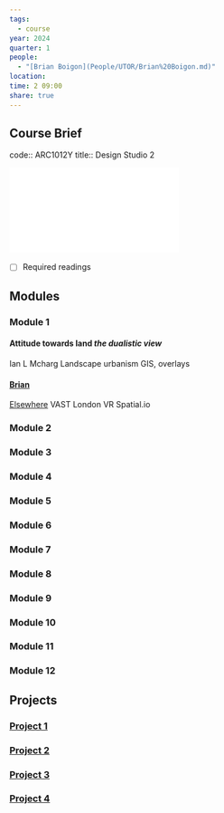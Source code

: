 ```yaml
---
tags:
  - course
year: 2024
quarter: 1
people:
  - "[Brian Boigon](People/UTOR/Brian%20Boigon.md)"
location: 
time: 2 09:00
share: true
---
```


## Course Brief

code:: ARC1012Y
title:: Design Studio 2

![ARC1012_Design Studio 2_Syllabus 2024](./Attachments/ARC1012_Design%20Studio%202_Syllabus%202024.pdf)

- [ ] Required readings

## Modules

### Module 1
#### Attitude towards land _the dualistic view_
Ian L Mcharg
Landscape urbanism
GIS, overlays

#### [Brian ](People/UTOR/Brian.md)
[Elsewhere](https://www.elsewhereishere.com)
VAST London
VR Spatial.io
### Module 2

### Module 3

### Module 4

### Module 5

### Module 6

### Module 7

### Module 8

### Module 9

### Module 10

### Module 11

### Module 12


## Projects

### [Project 1](../../Projects/2024/Design%20Studio%202%20-%20Project%201/index.md)

### [Project 2](Projects/Design%20Studio%202%20-%20Project%202.md)

### [Project 3](Projects/Design%20Studio%202%20-%20Project%203.md)

### [Project 4](Projects/Design%20Studio%202%20-%20Project%204.md)
